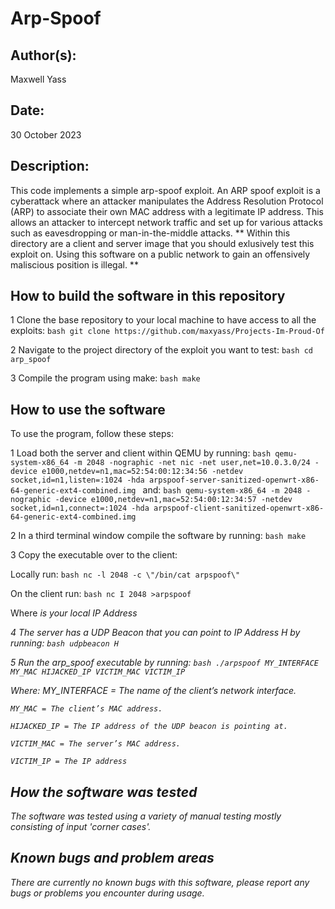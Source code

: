 # Arp-Spoof

## Author(s):

Maxwell Yass

## Date:

30 October 2023

## Description:

This code implements a simple arp-spoof exploit. An ARP spoof exploit is a cyberattack where an attacker manipulates the Address Resolution Protocol (ARP) to associate their own MAC address with a legitimate IP address. This allows an attacker to intercept network traffic and set up for various attacks such as eavesdropping or man-in-the-middle attacks.
** Within this directory are a client and server image that you should exlusively test this exploit on. Using this software on a public network to gain an offensively maliscious position is illegal. **

## How to build the software in this repository

1 Clone the base repository to your local machine to have access to all the exploits:
	```bash
	git clone https://github.com/maxyass/Projects-Im-Proud-Of
	```

2 Navigate to the project directory of the exploit you want to test:
	```bash
	cd arp_spoof
	```

3 Compile the program using make:
	```bash
	make
	```

## How to use the software

To use the program, follow these steps:

1 Load both the server and client within QEMU by running:
	```bash
	qemu-system-x86_64 -m 2048 -nographic -net nic -net user,net=10.0.3.0/24 -device e1000,netdev=n1,mac=52:54:00:12:34:56 -netdev socket,id=n1,listen=:1024 -hda arpspoof-server-sanitized-openwrt-x86-64-generic-ext4-combined.img
	```
and:
	```bash
	qemu-system-x86_64 -m 2048 -nographic -device e1000,netdev=n1,mac=52:54:00:12:34:57 -netdev socket,id=n1,connect=:1024 -hda arpspoof-client-sanitized-openwrt-x86-64-generic-ext4-combined.img
	```

2 In a third terminal window compile the software by running:
	```bash
	make
	```

3 Copy the executable over to the client:

Locally run:
	```bash
	nc -l 2048 -c \"/bin/cat arpspoof\"
	```

On the client run:
	```bash
	nc I 2048 >arpspoof
	```

Where <I> is your local IP Address

4 The server has a UDP Beacon that you can point to IP Address H by running:
	```bash
	udpbeacon H
	```

5 Run the arp_spoof executable by running:
	```bash
	./arpspoof MY_INTERFACE MY_MAC HIJACKED_IP VICTIM_MAC VICTIM_IP
	```

Where: 
	MY_INTERFACE = The name of the client’s network interface.

	MY_MAC = The client’s MAC address.

	HIJACKED_IP = The IP address of the UDP beacon is pointing at.

	VICTIM_MAC = The server’s MAC address.

	VICTIM_IP = The IP address 


## How the software was tested

The software was tested using a variety of manual testing mostly consisting of input 'corner cases'. 

## Known bugs and problem areas

There are currently no known bugs with this software, please report any bugs or problems you encounter during usage.
